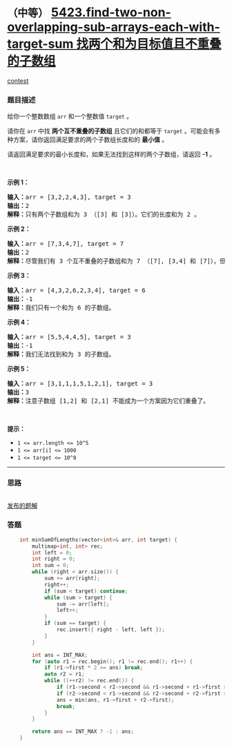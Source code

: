 # `（中等）` [5423.find-two-non-overlapping-sub-arrays-each-with-target-sum 找两个和为目标值且不重叠的子数组](https://leetcode-cn.com/problems/find-two-non-overlapping-sub-arrays-each-with-target-sum/)

[contest](https://leetcode-cn.com/contest/biweekly-contest-28/problems/find-two-non-overlapping-sub-arrays-each-with-target-sum/)

### 题目描述
<p>给你一个整数数组&nbsp;<code>arr</code> 和一个整数值&nbsp;<code>target</code>&nbsp;。</p>

<p>请你在 <code>arr</code>&nbsp;中找 <strong>两个互不重叠的子数组</strong>&nbsp;且它们的和都等于&nbsp;<code>target</code>&nbsp;。可能会有多种方案，请你返回满足要求的两个子数组长度和的 <strong>最小值</strong> 。</p>

<p>请返回满足要求的最小长度和，如果无法找到这样的两个子数组，请返回 <strong>-1</strong>&nbsp;。</p>

<p>&nbsp;</p>

<p><strong>示例 1：</strong></p>

<pre><strong>输入：</strong>arr = [3,2,2,4,3], target = 3
<strong>输出：</strong>2
<strong>解释：</strong>只有两个子数组和为 3 （[3] 和 [3]）。它们的长度和为 2 。
</pre>

<p><strong>示例 2：</strong></p>

<pre><strong>输入：</strong>arr = [7,3,4,7], target = 7
<strong>输出：</strong>2
<strong>解释：</strong>尽管我们有 3 个互不重叠的子数组和为 7 （[7], [3,4] 和 [7]），但我们会选择第一个和第三个子数组，因为它们的长度和 2 是最小值。
</pre>

<p><strong>示例 3：</strong></p>

<pre><strong>输入：</strong>arr = [4,3,2,6,2,3,4], target = 6
<strong>输出：</strong>-1
<strong>解释：</strong>我们只有一个和为 6 的子数组。
</pre>

<p><strong>示例 4：</strong></p>

<pre><strong>输入：</strong>arr = [5,5,4,4,5], target = 3
<strong>输出：</strong>-1
<strong>解释：</strong>我们无法找到和为 3 的子数组。
</pre>

<p><strong>示例 5：</strong></p>

<pre><strong>输入：</strong>arr = [3,1,1,1,5,1,2,1], target = 3
<strong>输出：</strong>3
<strong>解释：</strong>注意子数组 [1,2] 和 [2,1] 不能成为一个方案因为它们重叠了。
</pre>

<p>&nbsp;</p>

<p><strong>提示：</strong></p>

<ul>
	<li><code>1 <= arr.length <= 10^5</code></li>
	<li><code>1 <= arr[i] <= 1000</code></li>
	<li><code>1 <= target <= 10^8</code></li>
</ul>


---
### 思路
```
```

[发布的题解](https://leetcode-cn.com/problems/find-two-non-overlapping-sub-arrays-each-with-target-sum/solution/find-two-by-ikaruga/)

### 答题
``` C++
    int minSumOfLengths(vector<int>& arr, int target) {
        multimap<int, int> rec;
        int left = 0;
        int right = 0;
        int sum = 0;
        while (right < arr.size()) {
            sum += arr[right];
            right++;
            if (sum < target) continue;
            while (sum > target) {
                sum -= arr[left];
                left++;
            }
            if (sum == target) {
                rec.insert({ right - left, left });
            }
        }

        int ans = INT_MAX;
        for (auto r1 = rec.begin(); r1 != rec.end(); r1++) {
            if (r1->first * 2 >= ans) break;
            auto r2 = r1;
            while ((++r2) != rec.end()) {
                if (r1->second < r2->second && r1->second + r1->first > r2->second) continue;
                if (r2->second < r1->second && r2->second + r2->first > r1->second) continue;
                ans = min(ans, r1->first + r2->first);
                break;
            }
        }

        return ans == INT_MAX ? -1 : ans;
    }
```




